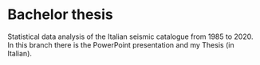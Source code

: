# Bachelor thesis
Statistical data analysis of the Italian seismic catalogue from 1985 to 2020. 
In this branch there is the PowerPoint presentation and my Thesis (in Italian).
